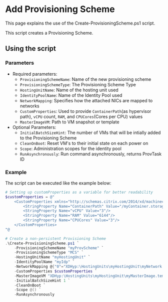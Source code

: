 # Add Provisioning Scheme

This page explains the use of the Create-ProvisioningScheme.ps1 script.

This script creates a Provisioning Scheme.

## Using the script

### Parameters

- Required parameters:
    - `ProvisioningSchemeName`: Name of the new provisioning scheme
    - `ProvisioningSchemeType`: The Provisioning Scheme Type
    - `HostingUnitName`: Name of the hosting unit used
    - `IdentityPoolName`: Name of the Identity Pool used
    - `NetworkMapping`: Specifies how the attached NICs are mapped to networks
    - `CustomProperties`: Used to provide `ContainerPath`(as hypervisor path), `vCPU` count, `RAM`, and `CPUCores`(Cores per CPU) values
    - `MasterImageVM`: Path to VM snapshot or template
- Optional Parameters:
    - `InitialBatchSizeHint`: The number of VMs that will be intially added to the Provisioning Scheme
    - `CleanOnBoot`: Reset VM's to their initial state on each power on
    - `Scope`: Administration scopes for the identity pool
    - `RunAsynchronously`: Run command asynchronously, returns ProvTask ID

### Example
The script can be executed like the example below:
```powershell
# Setting up customProperties as a variable for better readability
$customProperties = @"
    <CustomProperties xmlns="http://schemas.citrix.com/2014/xd/machinecreation">
        <StringProperty Name="ContainerPath" Value="/myContainer.storage"/>
        <StringProperty Name="vCPU" Value="3"/>
        <StringProperty Name="RAM" Value="6144"/>
        <StringProperty Name="CPUCores" Value="3"/>    
    </CustomProperties>
"@

# Create a non-persistent Provisioning Scheme 
.\Create-ProvisioningScheme.ps1 `
    -ProvisioningSchemeName "myProvScheme" `
    -ProvisioningSchemeType "MCS" `
    -HostingUnitName "myHostingUnit" `
    -IdentityPoolName "myIdp" `
    -NetworkMapping @{"0"="XDHyp:\HostingUnits\myHostingUnit\myNetwork.network"} `
    -CustomProperties $customProperties `
    -MasterImageVM "XDHyp:\HostingUnits\myHostingUnit\myMasterImage.template" `
    -InitialBatchSizeHint 1 `
    -CleanOnBoot `
    -Scope @() `
    -RunAsynchronously
```